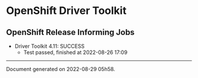 
OpenShift Driver Toolkit
========================

OpenShift Release Informing Jobs
--------------------------------



* Driver Toolkit 4.11: SUCCESS
  - Test passed, finished at 2022-08-26 17:09






---
Document generated on 2022-08-29 05h58.
